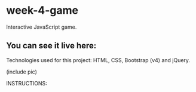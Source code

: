 # week-4-game

Interactive JavaScript game. 

## You can see it live here:

Technologies used for this project: HTML, CSS, Bootstrap (v4) and jQuery. 

(include pic)

INSTRUCTIONS: 
